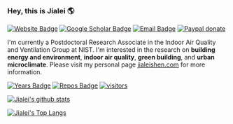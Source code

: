 ### Hey, this is Jialei :earth_americas: 

[![Website Badge](https://img.shields.io/badge/-jialeishen.com-de5246?style=flat&logo=Google-Chrome&logoColor=white&link=http://jialeishen.com)](http://jialeishen.com)
[![Google Scholar Badge](https://img.shields.io/badge/-Google%20Scholar-f4c20d?style=flat&logo=googlescholar&logoColor=white&link=https://scholar.google.com/citations?user=QhhRMTUAAAAJ&hl=en)](https://scholar.google.com/citations?user=QhhRMTUAAAAJ&hl=en)
[![Email Badge](https://img.shields.io/badge/-jshen20@syr.edu-00a2ed?style=flat&logo=microsoftoutlook&logoColor=white&link=mailto:jshen20@syr.edu)](mailto:jshen20@syr.edu)
[![Paypal donate](https://img.shields.io/badge/Paypal-Donate-blue?style=flat&logo=paypal&logoColor=white)](https://www.paypal.com/donate?business=CQHBFK54SJD34&no_recurring=1&currency_code=USD)

I'm currently a Postdoctoral Research Associate in the Indoor Air Quality and Ventilation Group at NIST. I'm interested in the research on **building energy and environment**, **indoor air quality**, **green building**, and **urban microclimate**. Please visit my personal page [jialeishen.com](http://jialeishen.com) for more information.

[![Years Badge](https://badges.pufler.dev/years/jialeishen?style=flat&logo=github&color=brightgreen)](https://github.com/jialeishen) 
[![Repos Badge](https://badges.pufler.dev/repos/jialeishen?style=flat&logo=github&color=brightgreen)](https://github.com/jialeishen?tab=repositories) 
[![visitors](https://visitor-badge.glitch.me/badge?page_id=jialeishen.visitor-badge&style=flat&&logo=github&right_color=brightgreen)](https://github.com/jialeishen)

[![Jialei's github stats](https://github-readme-stats.vercel.app/api?username=jialeishen&theme=merko)](https://github.com/jialeishen/github-readme-stats)

[![Jialei's Top Langs](https://github-readme-stats.vercel.app/api/top-langs/?username=jialeishen&layout=compact&theme=merko)](https://github.com/jialeishen/github-readme-stats)

